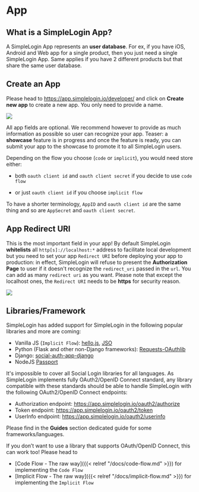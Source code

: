 # App

## What is a SimpleLogin App?

A SimpleLogin App represents an **user database**. For ex, if you have iOS, Android and Web app for a single product, then you just need a single SimpleLogin App. Same applies if you have 2 different products but that share the same user database.

## Create an App

Please head to https://app.simplelogin.io/developer/ and click on **Create new app** to create a new app. You only need to provide a name.

![](/images/dev1.png)

All app fields are optional. We recommend however to provide as much information as possible so user can recognize your app. Teaser: a **showcase** feature is in progress and once the feature is ready, you can submit your app to the showcase to promote it to all SimpleLogin users.

Depending on the flow you choose (`code` or `implicit`), you would need store either:

- both `oauth client id` and `oauth client secret` if you decide to use `code flow`

- or just `oauth client id` if you choose `implicit flow`

To have a shorter terminology, `AppID` and `oauth client id` are the same thing and so are `AppSecret` and `oauth client secret`.

## App Redirect URI

This is the most important field in your app! By default SimpleLogin **whitelists** all `http[s]://localhost:*` address to facilitate local development but you need to set your app `Redirect URI` before deploying your app to production: in effect, SimpleLogin will refuse to present the **Authorization Page** to user if it doesn't recognize the `redirect_uri` passed in the `url`. You can add as many `redirect uri` as you want. Please note that except the localhost ones, the `Redirect URI` needs to be **https** for security reason.

![](/images/redirect-uri.png)

## Libraries/Framework

SimpleLogin has added support for SimpleLogin in the following popular libraries and more are coming:

- Vanilla JS (`Implicit Flow`): [hello.js](https://github.com/MrSwitch/hello.js), [JSO](https://github.com/andreassolberg/jso)
- Python (Flask and other non-Django frameworks): [Requests-OAuthlib](https://github.com/requests/requests-oauthlib)
- Django: [social-auth-app-django](https://github.com/python-social-auth/social-app-django)
- NodeJS [Passport](https://github.com/jaredhanson/passport)

It's impossible to cover all Social Login libraries for all languages. As SimpleLogin implements fully OAuth2/OpenID Connect standard, any library compatible with these standards should be able to handle SimpleLogin with the following OAuth2/OpenID Connect endpoints:

- Authorization endpoint: https://app.simplelogin.io/oauth2/authorize
- Token endpoint: https://app.simplelogin.io/oauth2/token
- UserInfo endpoint: https://app.simplelogin.io/oauth2/userinfo

Please find in the **Guides** section dedicated guide for some frameworks/languages.

If you don’t want to use a library that supports OAuth/OpenID Connect, this can work too! Please head to

- [Code Flow - The raw way]({{< relref "/docs/code-flow.md" >}}) for implementing the `Code Flow`
- [Implicit Flow - The raw way]({{< relref "/docs/implicit-flow.md" >}}) for implementing the `Implicit Flow`




